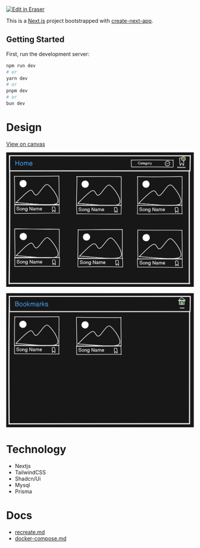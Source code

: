<p><a target="_blank" href="https://app.eraser.io/workspace/3mjFCmyDjr227iXZ1v2s" id="edit-in-eraser-github-link"><img alt="Edit in Eraser" src="https://firebasestorage.googleapis.com/v0/b/second-petal-295822.appspot.com/o/images%2Fgithub%2FOpen%20in%20Eraser.svg?alt=media&amp;token=968381c8-a7e7-472a-8ed6-4a6626da5501"></a></p>

This is a [﻿Next.js](https://nextjs.org/) project bootstrapped with [﻿create-next-app](https://github.com/vercel/next.js/tree/canary/packages/create-next-app).

## Getting Started
First, run the development server:

```bash
npm run dev
# or
yarn dev
# or
pnpm dev
# or
bun dev
```
# Design
[﻿View on canvas](https://app.eraser.io/workspace/3mjFCmyDjr227iXZ1v2s?elements=IW1H7tdXh9NyURgvAcYSwA) 

![image.png](/.eraser/3mjFCmyDjr227iXZ1v2s___pmqb1QGVsbZhSwZv26G9OXA4bwD3___VREUeAwZzqfPwjjffjU_E.png "image.png")

![image.png](/.eraser/3mjFCmyDjr227iXZ1v2s___pmqb1QGVsbZhSwZv26G9OXA4bwD3___8k4RbQc__n9YZ0aYVCTBV.png "image.png")

# Technology
- Nextjs
- TailwindCSS
- Shadcn/Ui
- Mysql
- Prisma
# Docs
- [recreate.md]("/docs/recreate.md")
- [﻿docker-compose.md](https://docs/docker-compose.md) 



<!--- Eraser file: https://app.eraser.io/workspace/3mjFCmyDjr227iXZ1v2s --->